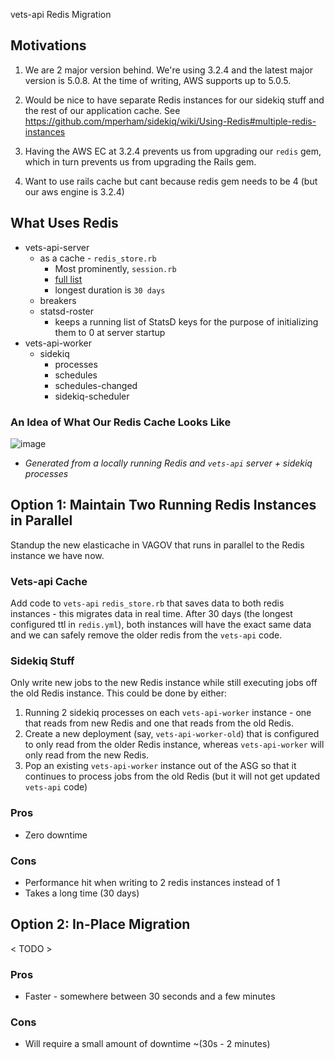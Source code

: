 vets-api Redis Migration

## Motivations
1. We are 2 major version behind. We're using 3.2.4 and the latest major version is 5.0.8. At the time of writing, AWS supports up to 5.0.5.
2. Would be nice to have separate Redis instances for our sidekiq stuff and the rest of our application cache. See https://github.com/mperham/sidekiq/wiki/Using-Redis#multiple-redis-instances
3. Having the AWS EC at 3.2.4 prevents us from upgrading our `redis` gem, which in turn prevents us from upgrading the Rails gem.

3. Want to use rails cache but cant because redis gem needs to be 4 (but our aws engine is 3.2.4)


## What Uses Redis
- vets-api-server
  - as a cache - `redis_store.rb`
    - Most prominently, `session.rb`
    - [full list](https://github.com/department-of-veterans-affairs/vets-api/blob/master/config/redis.yml)
    - longest duration is `30 days`
  - breakers
  - statsd-roster
    - keeps a running list of StatsD keys for the purpose of initializing them to 0 at server startup
- vets-api-worker
  - sidekiq
    - processes
    - schedules
    - schedules-changed
    - sidekiq-scheduler
    
### An Idea of What Our Redis Cache Looks Like

![image](https://user-images.githubusercontent.com/3077884/79758846-eb9bc080-82eb-11ea-8e5e-5d54db785fba.png)

* _Generated from a locally running Redis and `vets-api` server + sidekiq processes_


## Option 1: Maintain Two Running Redis Instances in Parallel

Standup the new elasticache in VAGOV that runs in parallel to the Redis instance we have now.

### Vets-api Cache

Add code to `vets-api` `redis_store.rb` that saves data to both redis instances - this migrates data in real time. After 30 days (the longest configured ttl in `redis.yml`), both instances will have the exact same data and we can safely remove the older redis from the `vets-api` code.

### Sidekiq Stuff

Only write new jobs to the new Redis instance while still executing jobs off the old Redis instance. This could be done by either:

1. Running 2 sidekiq processes on each `vets-api-worker` instance - one that reads from new Redis and one that reads from the old Redis.
2. Create a new deployment (say, `vets-api-worker-old`) that is configured to only read from the older Redis instance, whereas `vets-api-worker` will only read from the new Redis.
3. Pop an existing `vets-api-worker` instance out of the ASG so that it continues to process jobs from the old Redis (but it will not get updated `vets-api` code)

### Pros
- Zero downtime

### Cons
- Performance hit when writing to 2 redis instances instead of 1
- Takes a long time (30 days)

## Option 2: In-Place Migration

< TODO >

### Pros
- Faster - somewhere between 30 seconds and a few minutes

### Cons
- Will require a small amount of downtime ~(30s - 2 minutes)

